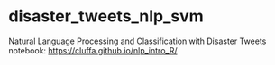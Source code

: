 # disaster_tweets_nlp_svm
Natural Language Processing and Classification with Disaster Tweets  
notebook: https://cluffa.github.io/nlp_intro_R/
